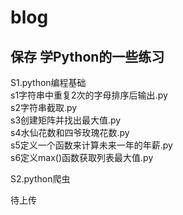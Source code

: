 # blog
保存 学Python的一些练习
-------------------------
S1.python编程基础  
s1字符串中重复2次的字母排序后输出.py  
s2字符串截取.py  
s3创建矩阵并找出最大值.py  
s4水仙花数和四爷玫瑰花数.py  
s5定义一个函数来计算未来一年的年薪.py  
s6定义max()函数获取列表最大值.py  
  
S2.python爬虫   
   
待上传   
